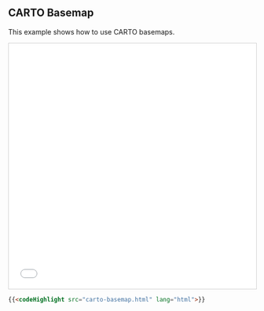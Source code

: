 ## CARTO Basemap

This example shows how to use CARTO basemaps.

<iframe src="../carto-basemap.html" style="border: 1px solid #cfcfcf; width: 100%;height:500px" title="CARTO Basemap"></iframe>

```html
{{<codeHighlight src="carto-basemap.html" lang="html">}}
```
